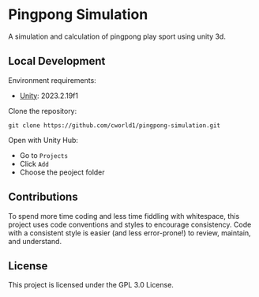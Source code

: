# Pingpong Simulation

<!-- [![GitHub stars](https://img.shields.io/github/stars/cworld1/pingpong-simulation?style=flat-square)](https://github.com/cworld1/pingpong-simulation/stargazers)
[![GitHub commit activity](https://img.shields.io/github/commit-activity/y/cworld1/pingpong-simulation?label=commits&style=flat-square)](https://github.com/cworld1/pingpong-simulation/commits)
[![GitHub license](https://img.shields.io/github/license/cworld1/pingpong-simulation?style=flat-square)](https://github.com/cworld1/pingpong-simulation/blob/main/LICENSE) -->

A simulation and calculation of pingpong play sport using unity 3d.

## Local Development

Environment requirements:

- [Unity](https://unity.com/): 2023.2.19f1

Clone the repository:

```shell
git clone https://github.com/cworld1/pingpong-simulation.git
```

Open with Unity Hub:

- Go to `Projects`
- Click `Add`
- Choose the peoject folder

## Contributions

To spend more time coding and less time fiddling with whitespace, this project uses code conventions and styles to encourage consistency. Code with a consistent style is easier (and less error-prone!) to review, maintain, and understand.

<!-- ## Thanks -->

## License

This project is licensed under the GPL 3.0 License.

